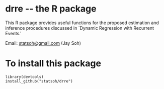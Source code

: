 # drre -- the R package
This R package provides useful functions for the proposed estimation and inference procedures discussed in `Dynamic Regression with Recurrent Events.'

Email: statsoh@gmail.com (Jay Soh)


# To install this package
```
library(devtools)
install_github("statsoh/drre")
```

